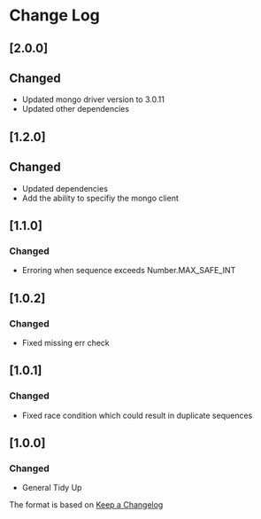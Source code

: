 # Change Log

## [2.0.0]
## Changed
- Updated mongo driver version to 3.0.11
- Updated other dependencies

## [1.2.0]
## Changed
- Updated dependencies
- Add the ability to specifiy the mongo client

## [1.1.0]
### Changed
- Erroring when sequence exceeds Number.MAX_SAFE_INT

## [1.0.2]
### Changed
- Fixed missing err check

## [1.0.1]
### Changed
- Fixed race condition which could result in duplicate sequences

## [1.0.0]
### Changed
- General Tidy Up

The format is based on [Keep a Changelog](http://keepachangelog.com/)
